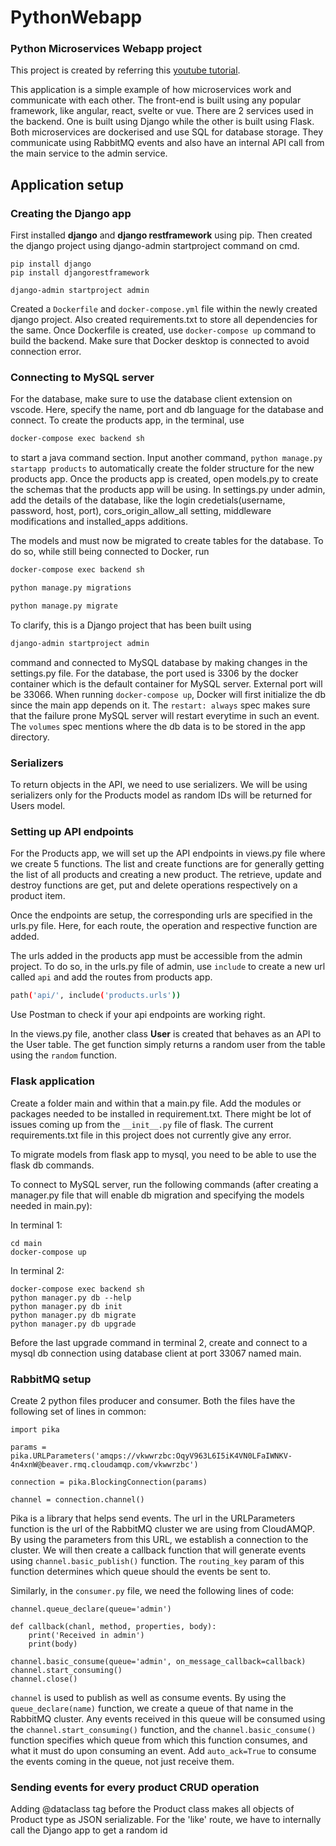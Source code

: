 # PythonWebapp
### Python Microservices Webapp project
This project is created by referring this [youtube tutorial](https://www.youtube.com/watch?v=0iB5IPoTDts).

This application is a simple example of how microservices work and communicate with each other. The front-end is built using any popular framework, like angular, react, svelte or vue.
There are 2 services used in the backend. One is built using Django while the other is built using Flask. Both microservices are dockerised and use SQL for database storage. They communicate using RabbitMQ events and also have an internal API call from the main service to the admin service.



## Application setup
### Creating the Django app

First installed **django** and **django restframework** using pip. Then created the django project using django-admin startproject command on cmd.
```
pip install django
pip install djangorestframework

django-admin startproject admin
```
Created a `Dockerfile` and `docker-compose.yml` file within the newly created django project. Also created requirements.txt to store all dependencies for the same.
Once Dockerfile is created, use `docker-compose up` command to build the backend. Make sure that Docker desktop is connected to avoid connection error. 



### Connecting to MySQL server

For the database, make sure to use the database client extension on vscode. Here, specify the name, port and db language for the database and connect.
To create the products app, in the terminal, use 
```bash
docker-compose exec backend sh
```
to start a java command section. Input another command, `python manage.py startapp products` to automatically create the folder structure for the new products app. Once the products app is created, open models.py to create the schemas that the products app will be using. In settings.py under admin, add the details of the database, like the login credetials(username, password, host, port), cors_origin_allow_all setting, middleware modifications and installed_apps additions.

The models and must now be migrated to create tables for the database. To do so, while still being connected to Docker, run 

```bash
docker-compose exec backend sh

python manage.py migrations

python manage.py migrate
```

To clarify, this is a Django project that has been built using 
```bash
django-admin startproject admin
``` 
command and connected to MySQL database by making changes in the settings.py file. For the database, the port used is 3306 by the docker container which is the default container for MySQL server. External port will be 33066. When running `docker-compose up`, Docker will first initialize the db since the main app depends on it. The  `restart: always` spec makes sure that the failure prone MySQL server will restart everytime in such an event. The `volumes` spec mentions where the db data is to be stored in the app directory.

### Serializers
To return objects in the API, we need to use serializers. We will be using serializers only for the Products model as random IDs will be returned for Users model.

### Setting up API endpoints
For the Products app, we will set up the API endpoints in views.py file where we create 5 functions. The list and create functions are for generally getting the list of all products and creating a new product. The retrieve, update and destroy functions are get, put and delete operations respectively on a product item.

Once the endpoints are setup, the corresponding urls are specified in the urls.py file. Here, for each route, the operation and respective function are added.

The urls added in the products app must be accessible from the admin project. To do so, in the urls.py file of admin, use `include` to create a new url called `api` and add the routes from products app.
```bash
path('api/', include('products.urls'))
```
Use Postman to check if your api endpoints are working right.

In the views.py file, another class **User** is created that behaves as an API to the User table. The get function simply returns a random user from the table using the `random` function.

### Flask application

Create a folder main and within that a main.py file.
Add the modules or packages needed to be installed in requirement.txt. There might be lot of issues coming up from the `__init__.py` file of flask. The current requirements.txt file in this project does not currently give any error. 

To migrate models from flask app to mysql, you need to be able to use the flask db commands.

To connect to MySQL server, run the following commands (after creating a manager.py file that will enable db migration and specifying the models needed in main.py):

In terminal 1:
```
cd main
docker-compose up
```

In terminal 2:
```
docker-compose exec backend sh
python manager.py db --help
python manager.py db init
python manager.py db migrate
python manager.py db upgrade
```

Before the last upgrade command in terminal 2, create and connect to a mysql db connection using database client at port 33067 named main.


### RabbitMQ setup
Create 2 python files producer and consumer. Both the files have the following set of lines in common:

```
import pika

params = pika.URLParameters('amqps://vkwwrzbc:OqyV963L6I5iK4VN0LFaIWNKV-4n4xnW@beaver.rmq.cloudamqp.com/vkwwrzbc')

connection = pika.BlockingConnection(params)

channel = connection.channel()
```

Pika is a library that helps send events. The url in the URLParameters function is the url of the RabbitMQ cluster we are using from CloudAMQP. By using the parameters from this URL, we establish a connection to the cluster. We will then create a callback function that will generate events using `channel.basic_publish()` function. The `routing_key` param of this function determines which queue should the events be sent to.

Similarly, in the `consumer.py` file, we need the following lines of code:

```
channel.queue_declare(queue='admin')

def callback(chanl, method, properties, body):
    print('Received in admin')
    print(body)

channel.basic_consume(queue='admin', on_message_callback=callback)
channel.start_consuming()
channel.close()
```

`channel` is used to publish as well as consume events. By using the `queue_declare(name)` function, we create a queue of that name in the RabbitMQ cluster. Any events received in this queue will be consumed using the `channel.start_consuming()` function, and the `channel.basic_consume()` function specifies which queue from which this function consumes, and what it must do upon consuming an event. Add `auto_ack=True` to consume the events coming in the queue, not just receive them.

### Sending events for every product CRUD operation
Adding @dataclass tag before the Product class makes all objects of Product type as JSON serializable.
For the 'like' route, we have to internally call the Django app to get a random id